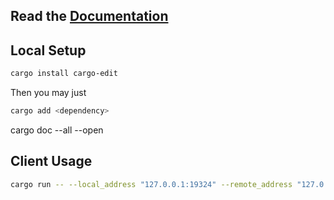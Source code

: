 ## Read the [Documentation](./Documentation.md)

## Local Setup

```bash
cargo install cargo-edit
```

Then you may just
```bash
cargo add <dependency>
```
cargo doc --all --open

## Client Usage

```bash
cargo run -- --local_address "127.0.0.1:19324" --remote_address "127.0.0.1:19325"
```

